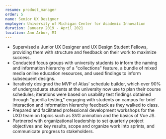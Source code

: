 ```yaml
---
resume: product_manager
order: 5
name: Senior UX Designer
employer: University of Michigan Center for Academic Innovation
duration: January 2019 - April 2021
location: Ann Arbor, MI
---
```


- Supervised a Junior UX Designer and UX Design Student Fellows, providing them with structure and feedback on their work to maximize success.
- Conducted focus groups with university students to inform the naming and information hierarchy of a "collections" feature, a bundle of mixed media online education resources, and used findings to inform subsequent designs.
- Iteratively designed the MVP of Atlas' schedule builder, which over 90% of undergraduate students at the university now use to plan their course schedules; iterations were based on usability test findings obtained through "guerilla testing," engaging with students on campus for brief interaction and information hierarchy feedback as they walked to class.
- Prepared and facilitated professional development workshops for the UXD team on topics such as SVG animation and the basics of Vue JS.
- Partnered with organizational leadership to set quarterly project objectives and key results, scope and organize work into sprints, and communicate progress to stakeholders.



